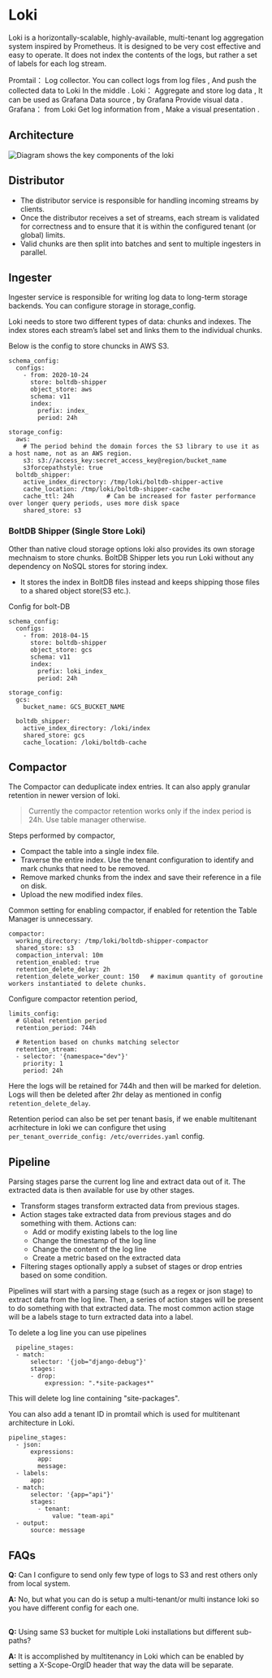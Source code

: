 # Loki

Loki is a horizontally-scalable, highly-available, multi-tenant log aggregation system inspired by Prometheus. It is designed to be very cost effective and easy to operate. It does not index the contents of the logs, but rather a set of labels for each log stream.


Promtail： Log collector. You can collect logs from log files , And push the collected data to Loki In the middle .
Loki： Aggregate and store log data , It can be used as Grafana Data source , by Grafana Provide visual data .
Grafana： from Loki Get log information from , Make a visual presentation .



## Architecture

![Diagram shows the key components of the loki ](https://grafana.com/docs/loki/latest/architecture/loki_architecture_components.svg)


## Distributor

- The distributor service is responsible for handling incoming streams by clients. 
-  Once the distributor receives a set of streams, each stream is validated for correctness and to ensure that it is within the configured tenant (or global) limits. 
- Valid chunks are then split into batches and sent to multiple ingesters in parallel.


## Ingester

Ingester service is responsible for writing log data to long-term storage backends. You can configure storage in storage_config.

Loki needs to store two different types of data: chunks and indexes. The index stores each stream’s label set and links them to the individual chunks.

Below is the config to store chuncks in AWS S3.

```
schema_config:
  configs:
    - from: 2020-10-24
      store: boltdb-shipper
      object_store: aws
      schema: v11
      index:
        prefix: index_
        period: 24h

storage_config:
  aws:
    # The period behind the domain forces the S3 library to use it as a host name, not as an AWS region.
    s3: s3://access_key:secret_access_key@region/bucket_name
    s3forcepathstyle: true
  boltdb_shipper:
    active_index_directory: /tmp/loki/boltdb-shipper-active
    cache_location: /tmp/loki/boltdb-shipper-cache
    cache_ttl: 24h         # Can be increased for faster performance over longer query periods, uses more disk space
    shared_store: s3
```

### BoltDB Shipper (Single Store Loki)

Other than native cloud storage options loki also provides its own storage mechnaism to store chunks. 
BoltDB Shipper lets you run Loki without any dependency on NoSQL stores for storing index. 

- It stores the index in BoltDB files instead and keeps shipping those files to a shared object store(S3 etc.).

Config for bolt-DB

```
schema_config:
  configs:
    - from: 2018-04-15
      store: boltdb-shipper
      object_store: gcs
      schema: v11
      index:
        prefix: loki_index_
        period: 24h

storage_config:
  gcs:
    bucket_name: GCS_BUCKET_NAME

  boltdb_shipper:
    active_index_directory: /loki/index
    shared_store: gcs
    cache_location: /loki/boltdb-cache
```


## Compactor

The Compactor can deduplicate index entries. It can also apply granular retention in newer version of loki.

> Currently the compactor retention works only if the index period is 24h. Use table manager otherwise.

Steps performed by compactor,

- Compact the table into a single index file.
- Traverse the entire index. Use the tenant configuration to identify and mark chunks that need to be removed.
- Remove marked chunks from the index and save their reference in a file on disk.
- Upload the new modified index files.


Common setting for enabling compactor, if enabled for retention the Table Manager is unnecessary.

```
compactor:
  working_directory: /tmp/loki/boltdb-shipper-compactor
  shared_store: s3
  compaction_interval: 10m
  retention_enabled: true
  retention_delete_delay: 2h
  retention_delete_worker_count: 150   # maximum quantity of goroutine workers instantiated to delete chunks.
```

Configure compactor retention period,

```
limits_config:
  # Global retention period
  retention_period: 744h
  
  # Retention based on chunks matching selector
  retention_stream:
  - selector: '{namespace="dev"}'
    priority: 1
    period: 24h
```

Here the logs will be retained for 744h and then will be marked for deletion. Logs will then be deleted after 2hr delay as mentioned in config `retention_delete_delay`.


Retention period can also be set per tenant basis, if we enable multitenant acrhitecture in loki we can configure thet using `per_tenant_override_config: /etc/overrides.yaml` config.


## Pipeline

Parsing stages parse the current log line and extract data out of it. The extracted data is then available for use by other stages.
- Transform stages transform extracted data from previous stages.
- Action stages take extracted data from previous stages and do something with them. Actions can:
    - Add or modify existing labels to the log line
    - Change the timestamp of the log line
    - Change the content of the log line
    - Create a metric based on the extracted data
- Filtering stages optionally apply a subset of stages or drop entries based on some condition.


Pipelines will start with a parsing stage (such as a regex or json stage) to extract data from the log line. Then, a series of action stages will be present to do something with that extracted data. The most common action stage will be a labels stage to turn extracted data into a label.


To delete a log line you can use pipelines

```
  pipeline_stages:
  - match:
      selector: '{job="django-debug"}'
      stages:
      - drop:
          expression: ".*site-packages*"
```

This will delete log line containing "site-packages".


You can also add a tenant ID in promtail which is used for multitenant architecture in Loki.

```
pipeline_stages:
  - json:
      expressions:
        app:
        message:
  - labels:
      app:
  - match:
      selector: '{app="api"}'
      stages:
        - tenant:
            value: "team-api"
  - output:
      source: message
```



## FAQs


**Q:** Can I configure to send only few type of logs to S3 and rest others only from local system.

**A:** No, but what you can do is setup a multi-tenant/or multi instance loki so you have different config for each one.

##

**Q:** Using same S3 bucket for multiple Loki installations but different sub-paths?

**A:** It is accomplished by multitenancy in Loki which can be enabled by setting a X-Scope-OrgID header that way the data will be separate.

##
